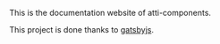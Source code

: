This is the documentation website of atti-components.

This project is done thanks to [gatsbyjs](https://www.gatsbyjs.org/).
